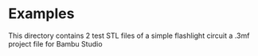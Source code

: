# Examples


This directory contains 2 test STL files of a simple flashlight circuit
a .3mf project file for Bambu Studio